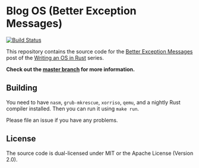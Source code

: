 # Blog OS (Better Exception Messages)
[![Build Status](https://travis-ci.org/phil-opp/blog_os.svg?branch=better_exception_messages)](https://travis-ci.org/phil-opp/blog_os/branches)

This repository contains the source code for the [Better Exception Messages](http://os.phil-opp.com/better-exception-messages.html) post of the [Writing an OS in Rust](http://os.phil-opp.com) series.

**Check out the [master branch](https://github.com/phil-opp/blog_os) for more information.**

## Building
You need to have `nasm`, `grub-mkrescue`, `xorriso`, `qemu`, and a nightly Rust compiler installed. Then you can run it using `make run`.

Please file an issue if you have any problems.

## License
The source code is dual-licensed under MIT or the Apache License (Version 2.0).
